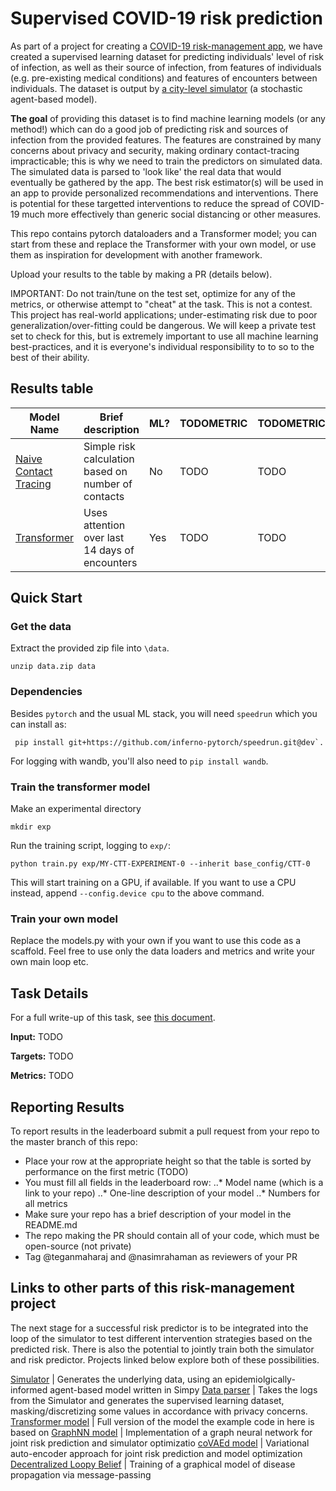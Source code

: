 # Supervised COVID-19 risk prediction

As part of a project for creating a [COVID-19 risk-management app](https://TODO), we have created a supervised learning dataset for predicting individuals' level of risk of infection, as well as their source of infection, from features of individuals (e.g. pre-existing medical conditions) and features of encounters between individuals. The dataset is output by [a city-level simulator](https://https://github.com/pg2455/covid_p2p_simulation) (a stochastic agent-based model). 

**The goal** of providing this dataset is to find machine learning models (or any method!) which can do a good job of predicting risk and sources of infection from the provided features. The features are constrained by many concerns about privacy and security, making ordinary contact-tracing impracticable; this is why we need to train the predictors on simulated data. The simulated data is parsed to 'look like' the real data that would eventually be gathered by the app. The best risk estimator(s) will be used in an app to provide personalized recommendations and interventions. There is potential for these targetted interventions to reduce the spread of COVID-19 much more effectively than generic social distancing or other measures.

This repo contains pytorch dataloaders and a Transformer model; you can start from these and replace the Transformer with your own model, or use them as inspiration for development with another framework. 

Upload your results to the table by making a PR (details below). 

IMPORTANT: Do not train/tune on the test set, optimize for any of the metrics, or otherwise attempt to "cheat" at the task. This is not a contest. This project has real-world applications; under-estimating risk due to poor generalization/over-fitting could be dangerous.  We will keep a private test set to check for this, but is extremely important to use all machine learning best-practices, and it is everyone's individual responsibility to to so to the best of their ability.


## Results table

Model Name | Brief description | ML? | TODOMETRIC | TODOMETRIC
--- | --- | --- | --- | ---
[Naive Contact Tracing](TODO) | Simple risk calculation based on number of contacts | No | TODO | TODO
[Transformer](https://github.com/nasimrahaman/ctt) | Uses attention over last 14 days of encounters | Yes | TODO | TODO


## Quick Start

### Get the data 

Extract the provided zip file into `\data`.
```
unzip data.zip data
```

### Dependencies

Besides `pytorch` and the usual ML stack, you will need `speedrun` which you can install as: 
```
 pip install git+https://github.com/inferno-pytorch/speedrun.git@dev`. 
```

For logging with wandb, you'll also need to `pip install wandb`. 

### Train the transformer model

Make an experimental directory
```
mkdir exp
```
Run the training script, logging to `exp/`:
```
python train.py exp/MY-CTT-EXPERIMENT-0 --inherit base_config/CTT-0
```
This will start training on a GPU, if available. If you want to use a CPU instead, append  `--config.device cpu` to the above command. 

### Train your own model

Replace the models.py with your own if you want to use this code as a scaffold. Feel free to use only the data loaders and metrics and write your own main loop etc.

## Task Details

For a full write-up of this task, see [this document](TODO).

**Input:** TODO

**Targets:** TODO

**Metrics:** TODO 

## Reporting Results

To report results in the leaderboard submit a pull request from your repo to the master branch of this repo:
* Place your row at the appropriate height so that the table is sorted by performance on the first metric (TODO)
* You must fill all fields in the leaderboard row:
..* Model name (which is a link to your repo)
..* One-line description of your model
..* Numbers for all metrics
* Make sure your repo has a brief description of your model in the README.md
* The repo making the PR should contain all of your code, which must be open-source (not private)
* Tag @teganmaharaj and @nasimrahaman as reviewers of your PR


## Links to other parts of this risk-management project

The next stage for a successful risk predictor is to be integrated into the loop of the simulator to test different intervention strategies based on the predicted risk. There is also the potential to jointly train both the simulator and risk predictor. Projects linked below explore both of these possibilities.

[Simulator](https://github.com/pg2455/covid_p2p_simulation) | Generates the underlying data, using an epidemiolgically-informed agent-based model written in Simpy 
[Data parser](TODO) | Takes the logs from the Simulator and generates the supervised learning dataset, masking/discretizing some values in accordance with privacy concerns.
[Transformer model](https://github.com/nasimrahaman/ctt) | Full version of the model the example code in here is based on
[GraphNN model](TODO) | Implementation of a graph neural network for joint risk prediction and simulator optimizatio 
[coVAEd model](TODO) | Variational auto-encoder approach for joint risk prediction and model optimization
[Decentralized Loopy Belief](TODO) | Training of a graphical model of disease propagation via message-passing
